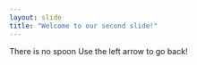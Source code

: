```yaml
---
layout: slide
title: "Welcome to our second slide!"
---
```

There is no spoon
Use the left arrow to go back!
